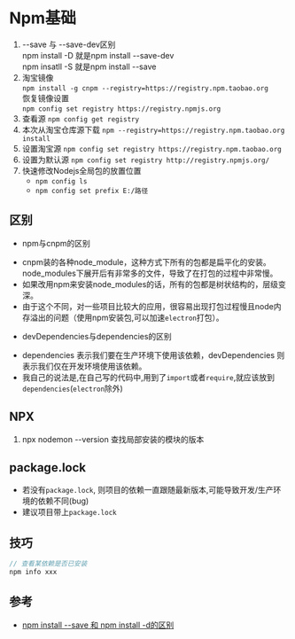 # Npm基础
1. --save 与 --save-dev区别  
   npm install -D 就是npm install --save-dev  
   npm insatll -S 就是npm install --save  
2. 淘宝镜像  
   `npm install -g cnpm --registry=https://registry.npm.taobao.org`  
   恢复镜像设置  
   `npm config set registry https://registry.npmjs.org`  
3. 查看源
   `npm config get registry`
4. 本次从淘宝仓库源下载
   `npm --registry=https://registry.npm.taobao.org install`   
5. 设置淘宝源
   `npm config set registry https://registry.npm.taobao.org`
6. 设置为默认源
   `npm config set registry http://registry.npmjs.org/`
7. 快速修改Nodejs全局包的放置位置
   - `npm config ls`
   - `npm config set prefix E:/路径`

## 区别
* npm与cnpm的区别
 - cnpm装的各种node_module，这种方式下所有的包都是扁平化的安装。node_modules下展开后有非常多的文件，导致了在打包的过程中非常慢。
 - 如果改用npm来安装node_modules的话，所有的包都是树状结构的，层级变深。
 - 由于这个不同，对一些项目比较大的应用，很容易出现打包过程慢且node内存溢出的问题（使用npm安装包,可以加速`electron`打包）。
* devDependencies与dependencies的区别
 - dependencies 表示我们要在生产环境下使用该依赖，devDependencies 则表示我们仅在开发环境使用该依赖。
 - 我自己的说法是,在自己写的代码中,用到了`import`或者`require`,就应该放到`dependencies`(`electron`除外)

## NPX
1. npx nodemon --version 查找局部安装的模块的版本

## package.lock
- 若没有`package.lock`, 则项目的依赖一直跟随最新版本,可能导致开发/生产环境的依赖不同(bug)
- 建议项目带上`package.lock`


## 技巧
```js
// 查看某依赖是否已安装
npm info xxx
```

## 参考
- [npm install --save 和 npm install -d的区别](https://blog.csdn.net/wangguoyu1996/article/details/80443861)